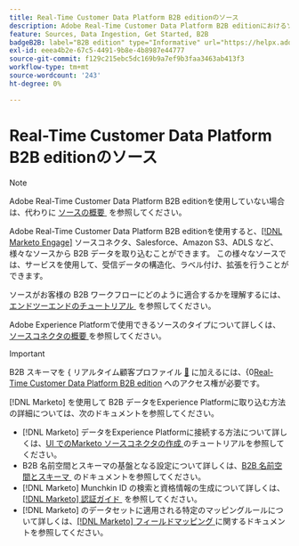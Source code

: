 ```yaml
---
title: Real-Time Customer Data Platform B2B editionのソース
description: Adobe Real-Time Customer Data Platform B2B editionにおけるソースの役割を概説します。
feature: Sources, Data Ingestion, Get Started, B2B
badgeB2B: label="B2B edition" type="Informative" url="https://helpx.adobe.com/jp/legal/product-descriptions/real-time-customer-data-platform-b2b-edition-prime-and-ultimate-packages.html newtab=true"
exl-id: eeea4b2e-67c5-4491-9b8e-4b8987e44777
source-git-commit: f129c215ebc5dc169b9a7ef9b3faa3463ab413f3
workflow-type: tm+mt
source-wordcount: '243'
ht-degree: 0%

---
```


# Real-Time Customer Data Platform B2B editionのソース

>[!NOTE]
>
>Adobe Real-Time Customer Data Platform B2B editionを使用していない場合は、代わりに [&#x200B; ソースの概要 &#x200B;](./sources-overview.md) を参照してください。

Adobe Real-Time Customer Data Platform B2B editionを使用すると、[[!DNL Marketo Engage]](../../sources/connectors/adobe-applications/marketo/marketo.md) ソースコネクタ、Salesforce、Amazon S3、ADLS など、様々なソースから B2B データを取り込むことができます。 この様々なソースでは、サービスを使用して、受信データの構造化、ラベル付け、拡張を行うことができます。

ソースがお客様の B2B ワークフローにどのように適合するかを理解するには、[&#x200B; エンドツーエンドのチュートリアル &#x200B;](../b2b-tutorial.md#ingest-your-data-into-experience-platform) を参照してください。

Adobe Experience Platformで使用できるソースのタイプについて詳しくは、[&#x200B; ソースコネクタの概要 &#x200B;](../../sources/home.md) を参照してください。

>[!IMPORTANT]
>
>B2B スキーマを &lbrace; リアルタイム顧客プロファイル [&#128279;](../../rctcdp/../rtcdp/b2b-overview.md) に加えるには、&lbrace;0[Real-Time Customer Data Platform B2B edition](../proile/../../profile/home.md) へのアクセス権が必要です。

[!DNL Marketo] を使用して B2B データをExperience Platformに取り込む方法の詳細については、次のドキュメントを参照してください。

* [!DNL Marketo] データをExperience Platformに接続する方法について詳しくは、[UI でのMarketo ソースコネクタの作成 &#x200B;](../../sources/tutorials/ui/create/adobe-applications/marketo.md) のチュートリアルを参照してください。
* B2B 名前空間とスキーマの基盤となる設定について詳しくは、[B2B 名前空間とスキーマ &#x200B;](../../sources/connectors/adobe-applications/marketo/marketo-namespaces.md) のドキュメントを参照してください。
* [!DNL Marketo] Munchkin ID の検索と資格情報の生成について詳しくは、[[!DNL Marketo]  認証ガイド &#x200B;](../../sources/connectors/adobe-applications/marketo/marketo-auth.md) を参照してください。
* [!DNL Marketo] のデータセットに適用される特定のマッピングルールについて詳しくは、[[!DNL Marketo]  フィールドマッピング &#x200B;](../../sources/connectors/adobe-applications//mapping/marketo.md) に関するドキュメントを参照してください。
